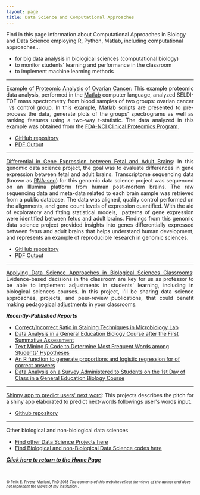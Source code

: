 ```yaml
---
layout: page
title: Data Science and Computational Approaches
---
```



Find in this page information about Computational Approaches in Biology and Data Science employing R, Python, Matlab, including computational approaches...

- for big data analysis in biological sciences (computational biology)
- to monitor students' learning and performance in the classroom
- to implement machine learning methods

<div class="github-card" data-user="friveramariani"></div>
<script src="http://lab.lepture.com/github-cards/widget.js"></script>

---

<div style="text-align:justify"><p><a href="https://github.com/friveramariani/Proteomic-Examples" target="_blank">Example of Proteomic Analysis of Ovarian Cancer</a>: This example proteomic data analysis, performed in the <a href="https://www.mathworks.com/products/matlab.html" target="_blank">Matlab</a> computer language, analyzed SELDI-TOF mass spectrometry from blood samples of two groups: ovarian cancer  vs control group. In this example, Matlab scripts are presented to pre-process the data, generate plots of the groups' spectrograms as well as ranking features using a two-way t-statistic. The data analyzed in this example was obtained from the <a href="https://home.ccr.cancer.gov/ncifdaproteomics/ppatterns.asp">FDA-NCI Clinical Proteomics Program</a>.</p></div> 

- <a href="https://github.com/friveramariani/Proteomic-Examples" target="_blank">GitHub repository</a>
- <a href="https://www.researchgate.net/publication/319103946_Proteomics_data_analysis_in_cancer_biology_with_Matlab" target="_blank">PDF Output</a>

---

<div style="text-align:justify"><p><a href="https://github.com/friveramariani/GenomicDataScience_FetalAdultBrain" target="_blank">Differential in Gene Expression between Fetal and Adult Brains</a>: In this genomic data science project, the goal was to evaluate differences in gene expression between fetal and adult brains. Transcriptome sequencing data (known as <a href="https://en.wikipedia.org/wiki/RNA-Seq" target="_blank">RNA-seq</a>) for this genomic data science project was sequenced on an Illumina platform from human post-mortem brains. The raw sequencing data and meta-data related to each brain sample was retrieved from a public database. The data was aligned, quality control performed on the alignments, and gene count levels of expression quantified. With the aid of exploratory and fitting statistical models,  patterns of gene expression were identified between fetus and adult brains. Findings from this genomic data science project provided insights into genes differentially expressed between fetus and adult brains that helps understand human development, and represents an example of reproducible research in genomic sciences.</p></div> 

- <a href="https://github.com/friveramariani/GenomicDataScience_FetalAdultBrain" target="_blank">GitHub repository</a>
- <a href="https://www.researchgate.net/publication/311203295_Report_RNA-Seq_Data_Analysis_Worflow_to_Evaluate_Differential_Gene_Expression_between_Fetus_and_Adult_Brains_from_Publicly-Available_Data_as_a_Genomic_Data_Science_Demonstration_in_a_Upper_Division_Mi" target="_blank">PDF Output</a>

---

<div style="text-align:justify"><p><a href="https://www.researchgate.net/project/Applying-Data-Science-Approaches-in-Biological-Sciences-Classrooms?_esc=profileProjectCards&_sg=-XO68eEemQp3HNPS0KrOL2bjqDRIVkgGT7tgZU86f--Ied0fnhhIqTcwhregbtQPzGDLrd44MLrwDWCl0B9P9g.8bzPwU4Hw8H95Si2ifVxs30Y2D9G1NLXAWevaI20Ye1Iypn9hFDr6yxcGOegAuWT.eGebw20oCHpG6d88csNnnpo5djacTogpfurkn2o907J2sJAHKab4PoVXM_QRiQey&_viewIds%5B0%5D=Mfbk27SkHZVlqyAKuqvg1wx5&_viewIds%5B1%5D=6b1SML1ge7lBb56ZPFI5tTcU" target="_blank">Applying Data Science Approaches in Biological Sciences Classrooms</a>: Evidence-based decisions in the classroom are key for us as professor to be able to implement adjustments in students' learning, including in biological sciences courses. In this project, I'll be sharing data science approaches, projects, and peer-review publications, that could benefit making pedagogical adjustments in your classrooms.</p></div> 

***Recently-Published Reports***

- <a href="http://dx.doi.org/10.13140/RG.2.2.31839.66721" target="_blank">Correct/Incorrect Ratio in Staining Techniques in Microbiology Lab</a>
- <a href="http://dx.doi.org/10.13140/RG.2.2.30379.85281" target="_blank">Data Analysis in a General Education Biology Course after the First Summative Assessment</a>
- <a href="http://dx.doi.org/10.13140/RG.2.2.16545.81763" target="_blank">Text Mining R Code to Determine Most Frequent Words among Students' Hypotheses</a>
- <a href="https://www.researchgate.net/profile/Felix_Rivera-Mariani/project/Applying-Data-Science-Approaches-in-Biological-Sciences-Classrooms/attachment/58ba3eb082999cd4be0a5445/AS:468039633248256@1488600752381/download/Prop_correct_logit.pdf?context=ProjectUpdatesLog" target="_blank">An R function to generate proportions and logistic regression for of correct answers</a>
- <a href="https://www.researchgate.net/project/Applying-Data-Science-Approaches-in-Biological-Sciences-Classrooms" target="_blank">Data Analysis on a Survey Administered to Students on the 1st Day of Class in a General Education Biology Course</a>

---

<div style="text-align:justify"><p><a href="http://rpubs.com/friveramariani/jhdscapstone" target="_blank">Shinny app to predict users' next word</a>: This projects describes  the pitch for a shiny app elaborated to predict next-words followings user's words input.</p></div>

- <a href="https://github.com/friveramariani/capstone-project" target="_blank">Github repository</a>
 
---

Other biological and non-biological data sciences 

- <a href="http://rpubs.com/friveramariani/dataproduct" target="_blank">Find other Data Science Projects here</a>
- <a href="https://github.com/friveramariani" target="_blank">Find Biological and non-Biological Data Science codes here</a>

<b><i><a href="https://www.friveram.com">Click here to return to the Home Page</a></i></b>

<br>

<font size="1">&#169; Felix E. Rivera-Mariani, PhD 2018 <i>The contents of this website reflect the views of the author and does not represent the views of my institution.</i>.</font>